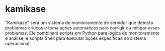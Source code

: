 # kamikase
"Kamikaze" será um sistema de monitoramento de servidor que detecta problemas críticos e toma ações automáticas para corrigir ou mitigar esses problemas. Ele combinará scripts em Python para lógica de monitoramento e análise, e scripts Shell para executar ações específicas no sistema operacional.
